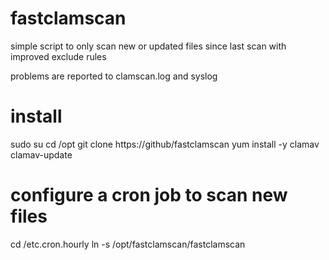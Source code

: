 # fastclamscan
simple script to only scan new or updated files since last scan with improved exclude rules

problems are reported to clamscan.log and syslog

# install
sudo su
cd /opt
git clone https://github/fastclamscan
yum install -y clamav clamav-update

# configure a cron job to scan new files
cd /etc.cron.hourly
ln -s /opt/fastclamscan/fastclamscan
